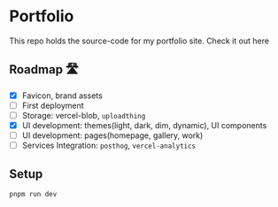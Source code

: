 # Portfolio

This repo holds the source-code for my portfolio site. Check it out here

## Roadmap 🛣

- [x] Favicon, brand assets
- [ ] First deployment
- [ ] Storage: vercel-blob, `uploadthing`
- [x] UI development: themes(light, dark, dim, dynamic), UI components
- [ ] UI development: pages(homepage, gallery, work)
- [ ] Services Integration: `posthog`, `vercel-analytics`

## Setup

```bash
pnpm run dev
```